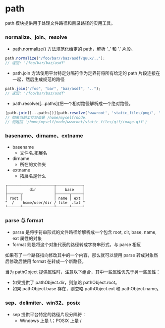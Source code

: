 # path

path 模块提供用于处理文件路径和目录路径的实用工具。

### normalize、join、resolve

- path.normalize() 方法规范化给定的 path，解析 '..' 和 '.' 片段。

```js
path.normalize("/foo/bar//baz/asdf/quux/..");
// 返回: '/foo/bar/baz/asdf'
```

- path.join 方法使用平台特定分隔符作为定界符将所有给定的 path 片段连接在一起，然后生成规范的路径

```js
path.join("/foo", "bar", "baz/asdf", "..");
// 返回: '/foo/bar/baz/asdf'
```

- path.resolve([...paths])把一个相对路径解析成一个绝对路径。

```js
[path.join([...paths])](path.resolve('wwwroot', 'static_files/png/', '../gif/image.gif');
// 如果当前工作目录是 /home/myself/node，
// 则返回 '/home/myself/node/wwwroot/static_files/gif/image.gif')
```

### basename、dirname、extname

- basename
  - 文件名.拓展名
- dirname
  - 所在的文件夹
- extname
  - 拓展名是什么

```
┌─────────────────────┬────────────┐
│          dir        │    base    │
├──────┬              ├──────┬─────┤
│ root │              │ name │ ext │
"  /    home/user/dir / file  .txt "
└──────┴──────────────┴──────┴─────┘
```

### parse 与 format

- parse 是将字符串形式的文件路径给解析成一个包含 root, dir, base, name, ext 属性的对象
- format 则是将这个对象代表的路径转成字符串形式，与 parse 相反

如果有了一个路径指向修改其中的一个内容，那么就可以使用 parse 转成对象然后修改后使用 format 在转成一个新路径。

当为 pathObject 提供属性时，注意以下组合，其中一些属性优先于另一些属性：

- 如果提供了 pathObject.dir，则忽略 pathObject.root。
- 如果 pathObject.base 存在，则忽略 pathObject.ext 和 pathObject.name。

### sep、delimiter、win32、posix

- sep 提供平台特定的路径片段分隔符：
  - Windows 上是 \；POSIX 上是 /
